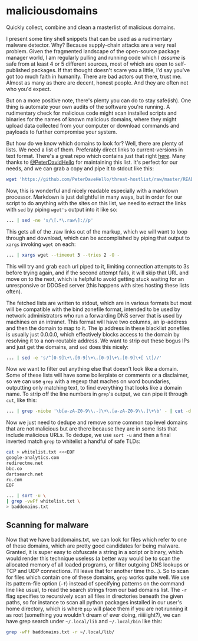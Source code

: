 # maliciousdomains
Quickly collect, combine and clean a masterlist of malicious domains.

I present some tiny shell snippets that can be used as a rudimentary malware detector. Why? Because supply-chain attacks are a very real problem. Given the fragmented landscape of the open-source package manager world, I am regularly pulling and running code which I *assume* is safe from at least 4 or 5 different sources, most of which are open to self-published packages. If that thought doesn't scare you a little, I'd say you've got too much faith in humanity. There are bad actors out there, trust me. Almost as many as there are decent, honest people. And they are often not who you'd expect.

But on a more positive note, there's plenty you can do to stay safe(ish). One thing is automate your own audits of the software you're running. A rudimentary check for malicious code might scan installed scripts and binaries for the names of known malicious domains, where they might upload data collected from your computer or download commands and payloads to further compromise your system.

But how do we know which domains to look for? Well, there are plenty of lists. We need a list of them. Preferably direct links to current-versions in text format. There's a great repo which contains just that right [here](https://github.com/PeterDaveHello/threat-hostlist). Many thanks to [@PeterDavidHello](https://github.com/PeterDavidHello) for maintaining this list. It's perfect for our needs, and we can grab a copy and pipe it to stdout like this:

```bash
wget 'https://github.com/PeterDaveHello/threat-hostlist/raw/master/README.md' -O -
```

Now, this is wonderful and nicely readable especially with a markdown processor. Markdown is just delightful in many ways, but in order for our script to do anything with the sites on this list, we need to extract the links with `sed` by piping `wget's` output into it like so:

```bash
... | sed -ne 's/\[.*\.raw\]://p'
```

This gets all of the .raw links out of the markup, which we will want to loop through and download, which can be accomplished by piping that output to `xargs` invoking `wget` on each:

```bash
... | xargs wget --timeout 3 --tries 2 -O -
```

This will try and grab each url piped to it, limiting connection attempts to 3s before trying again, and if the second attempt fails, it will skip that URL and move on to the next, which is helpful to avoid getting stuck waiting for an unresponsive or DDOSed server (this happens with sites hosting these lists often).

The fetched lists are written to stdout, which are in various 
formats but most will be compatible with the bind zonefile format, intended to be used by network administrators who run a forwarding DNS server that 
is used by machines on an intranet. This format will have two columns, an ip-address and then the domain to map to it. The ip address in these blacklist zonefiles is usually just 0.0.0.0, which effectively blocks access to the domain by resolving it to a non-routable address. We want to strip out these bogus IPs and just get the domains, and `sed` does this nicely:

```bash
... | sed -e 's/^[0-9]\+\.[0-9]\+\.[0-9]\+\.[0-9]\+[ \t]//'
```

Now we want to filter out anything else that doesn't look like a domain. Some of these lists will have some boilerplate or comments or a disclaimer, so we can use `grep` with a regexp that maches on word boundaries, outputting only matching text, to find everything that looks like a domain name. To strip off the line numbers in `grep`'s output, we can pipe it through `cut`, like this:

```bash
... | grep -niobe '\b[a-zA-Z0-9\\.-]\+\.[a-zA-Z0-9\\.]\+\b' - | cut -d ':' -f 3-
```

Now we just need to dedupe and remove some common top level domains that are not malicious but are there because they are in some lists that include malicious URLs. To dedupe, we use `sort -u` and then a final inverted match `grep` to whitelist a handful of safe TLDs:

```bash
cat > whitelist.txt <<<EOF
google-analytics.com
redirectme.net
bbc.co
dartsearch.net
ru.com
EOF
```

```bash
... | sort -u \
| grep -vwFf whitelist.txt \
> baddomains.txt
```

## Scanning for malware

Now that we have baddomains.txt, we can look for files which refer to one of these domains, which are pretty good candidates for being malware. Granted, it is super easy to obfuscate a string in a script or binary, which would render this technique useless (a better way would be to scan the allocated memory of all loaded programs, or filter outgoing DNS lookups or TCP and UDP connections. I'll leave that for another time tho...). So to scan for files which contain one of these domains, `grep` works quite well. We use its pattern-file option (`-f`) instead of specifying patterns on the command line like usual, to read the search strings from our bad domains list. The `-r` flag specifies to recursively scan all files in directories beneath the given paths, so for instance to scan all python packages installed in our user's home directory, which is where `pip` will place them if you are not running it as root (something you wouldn't dream of ever doing, riiiiiight?), we can have grep search under `~/.local/lib` and `~/.local/bin` like this:

```bash
grep -wFf baddomains.txt -r ~/.local/lib/
```
